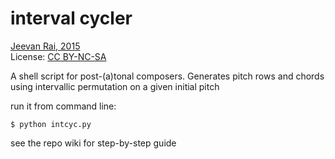 # interval cycler

[Jeevan Rai, 2015](http://github.com/jeevn)  
License: [CC BY-NC-SA](http://creativecommons.org/licenses/by-nc-sa/4.0/)

A shell script for post-(a)tonal composers. Generates pitch rows and
chords using intervallic permutation on a given initial pitch

run it from command line:

    $ python intcyc.py

see the repo wiki for step-by-step guide
